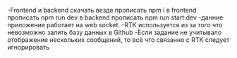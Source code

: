 -Frontend и backend скачать везде прописать npm i в frontend прописать npm run dev в backend прописать npm run start:dev
-данние приложение работает на web socket.
-RTK используется из за того что невозможно залить базу данных в Github
-Если задание не учитывало отображение нескольких сообщений, то всё что связанно с RTK следует игнорировать
